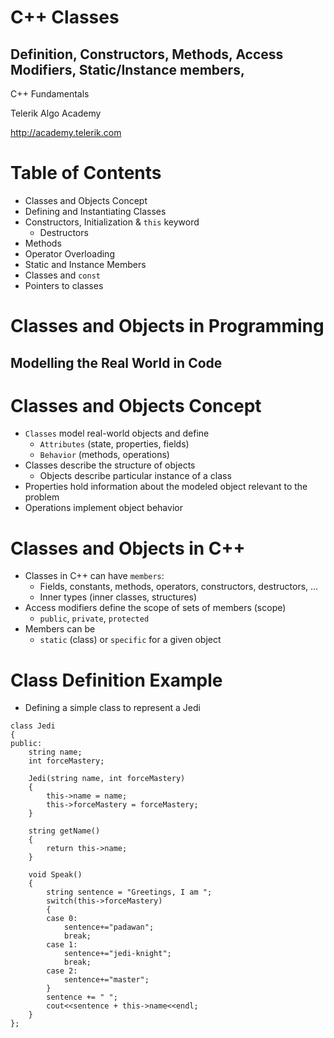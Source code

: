 <!-- section start -->
<!-- attr: { id:'title', class:'slide-title', hasScriptWrapper:true } -->
# C++ Classes
## Definition, Constructors, Methods, Access Modifiers, Static/Instance members,

<div class="signature">
    <p class="signature-course">C++ Fundamentals</p>
    <p class="signature-initiative">Telerik Algo Academy</p>
    <a href="http://academy.telerik.com" class="signature-link">http://academy.telerik.com</a>
</div>

<!-- section start -->
<!-- attr: {} -->
# Table of Contents
- Classes and Objects Concept
- Defining and Instantiating Classes
- Constructors, Initialization &amp; `this` keyword
  - Destructors
- Methods
- Operator Overloading
- Static and Instance Members
- Classes and `const`
- Pointers to classes

<!-- section start -->
<!-- attr: { class:'slide-section' } -->
# Classes and Objects in Programming
## Modelling the Real World in Code

<!-- attr: {} -->
# Classes and Objects Concept
- `Classes` model real-world objects and define
  - `Attributes` (state, properties, fields)
  - `Behavior` (methods, operations)
- Classes describe the structure of objects
  - Objects describe particular instance of a class
- Properties hold information about the modeled object relevant to the problem
- Operations implement object behavior

<!-- attr: {} -->
# Classes and Objects in C++
- Classes in C++ can have `members`:
  - Fields, constants, methods, operators, constructors, destructors, …
  - Inner types (inner classes, structures)
- Access modifiers define the scope of sets of members (scope)
  - `public`, `private`, `protected`
- Members can be
  - `static` (class) or `specific` for a given object

<!-- attr: {} -->
# Class Definition Example
- Defining a simple class to represent a Jedi

<pre style="overflow:auto;height:80%">
<code style="height:90%">class Jedi
{
public:
    string name;
    int forceMastery;

    Jedi(string name, int forceMastery)
    {
        this-&gt;name = name;
        this-&gt;forceMastery = forceMastery;
    }

    string getName()
    {
        return this-&gt;name;
    }

    void Speak()
    {
        string sentence = "Greetings, I am ";
        switch(this-&gt;forceMastery)
        {
        case 0:
            sentence+="padawan";
            break;
        case 1:
            sentence+="jedi-knight";
            break;
        case 2:
            sentence+="master";
        }
        sentence += " ";
        cout&lt;&lt;sentence + this-&gt;name&lt;&lt;endl;
    }
};</code></pre>

<!-- attr: { class:'slide-section demo' } -->
# Simple Class Definition
## Live Demo

<!-- section start -->
<!-- attr: { class:'slide-section' } -->
# Defining Classes in C++
## Syntax, Keywords, Basic Members

<!-- attr: { hasScriptWrapper:true } -->
# Defining Classes in C++
- Classes are either defined with the `class` or `struct` keyword
  - Both syntaxes are **almost** the same
- Class definition is in the form:

```cpp
class ClassName : InheritedClass1, ...
{
access-modifier : // e.g. public:
    members       // e.g. int a;
				  // or int answer(){return 42;}
access-modifier :
    members
...
};
```

<div class="balloon" style="top:84%; left:10%">
Don't forget the semicolon after definition
</div>

<!-- attr: {} -->
# Defining Classes in C++
- A class has a name
- A class can "inherit" other classes
  - i.e. reuse their logic and members
- A class declares accessibility of its members
  - Which members are visible from outside
  - Which members are visible from inheritors
  - Which members are only visible from inside
  - These are known as "access modifiers" or "scopes"

<!-- attr: { hasScriptWrapper:true } -->
# Defining Classes in C++
- Access modifiers in classes
  - `public`: accessible from <span style="color:red">anywhere outside or inside the class and its inheritors</span>
  - `protected`: accessible from <span style="color:yellow">inside the class and from its inheritors</span>
  - `private`: accessible <span style="color:green">only from inside the class</span>
- If not specified, members of a `class` are <span style="color:red">private</span>
  - If not specified, members of a `struct` are <span style="color:green">public</span>

<!-- An access modifier affects all members, declared after it up to the next modifier (or up to the end of the class definition) -->

<!-- attr: {} -->
# Defining Classes in C++
- Fields are the simplest members of classes
  - Fields are variables inside the class
  - Can be of any type, including other classes, or even of the same class
    - The latter case is usually called a recursive class
  - Can be initialized on declaration (C++11)
    - Keep in mind they can be changed by the constructor or other methods

```cpp
class Person {
public:
    string name;
	int age = 0;
};
```

<!-- attr: {} -->
# Defining Classes in C++
- Creating objects of classes
  - Usually to use a class, you instantiate an object of that class
    - E.g. you instantiate a individual of type Person
```cpp
Person somebody;
```
    - "instantiate": we create an instance
	  - not "initialized"
- Accessing object members
  - Members are accessed through the `.` operator
```cpp
somebody.name = "Waspy";
cout << somebody.name;
```

<!-- attr: { class:'slide-section demo' } -->
# Creating Classes &amp; Instantiating Objects
## Live Demo

<!-- section start -->
<!-- attr: { class:'slide-section' } -->
# Constructors
## Initializing Objects, Calling Constructors

<!-- attr: {} -->
# Constructors
- Objects need to be initialized before usage
  - If not, we could get undetermined results
  - Just like with uninitialized variables
- Objects usually can't be initialized by literal:
  - E.g. can't initializea Person with just a name, or just a number, it needs both to set its age and name
    - Some classes need even more values

    - Some classes need complex initialization logic

```cpp
Person somebody = "Tony";
Person somebody = 5;
//both of the above are wrong
```

<!-- attr: {} -->
# Constructors
- Constructors are special functions, responsible for initializing objects
  - Declared inside the class
  - Have same name as the class
  - Accept parameters like normal functions
  - Can be overloaded like normal functions
  - Have direct access to the class members
  - Don't have a return type
  - Execute after inline initialization
    - i.e. if a field has a value at declaration, the constructor can change it

<!-- attr: {} -->
# Constructors
- Constructor for the Person class

```cpp
class Person
{
public:
    string name;
    int age = 0;

    Person(string nameParameter, int ageParameter)
    {
        name = nameParameter;
        age = ageParameter;
				// changes the 0 value of age
    }
};
```

<!-- attr: {} -->
# Constructors
- Constructors can be called in several ways
  - Parenthesis after identifier, at declaration
  - Class name, followed by parenthesis
    - i.e. create a temporary &amp; assign it to an instance
```cpp
Person p("Tony", 22);
Person p = Person("Tony", 22);
```
  - Same as above, but with "new"
    - Allocates dynamic memory for objects
    - Returns a pointer to the memory
```cpp
Person *p = new Person("Tony", 22);
```

<!-- attr: { class:'slide-section demo' } -->
# Basic Constructors
## Live Demo

<!-- attr: { hasScriptWrapper:true } -->
# Constructors
- Mistaken constructor (ambiguous identifiers)
  - `name` and `age` here hide the class fields
    - Function variables and parameters are "more local" than global or class variables

```cpp
class Person
{
public:
    string name;
    int age;

    Person(string name, int age)
    {
        name = name;
        age = age;
    }
};
```

<div class="balloon" style="top:80%;left:42%">
These assignments do nothing – they set the parameters to their own values
</div>

<!-- attr: { style:'font-size:40px' } -->
# Constructors &amp; this
- The `this` keyword
  - Explicitly refers to the current class instance
  - Used to explicitly point to a instance member
    - Even if it is hidden by local variables

```cpp
class Person
{
public:
    string name;
    int age;

    Person(string name, int age)
    {
        this->name = name;
        this->age = age;
    }
};
```

<!-- attr: { hasScriptWrapper:true } -->
# Constructors &amp; this
- More info on the `this` keyword
  - Typed pointer to current instance
    - E.g. for a `Person` instance named `p`, `this` could be expressed as: `Person* this = &p;`
  - Can be used in any constructor
    - or function (method) inside the class
  - Recommended way of accessing instance members

<div class="balloon" style="top:36%;left:78%">
don't try to compile that
<div>

<!-- attr: { class:'slide-section demo' } -->
# Using "this" in Constructors
## Live Demo

<!-- attr: { style:'font-size:40px' } -->
# Overloading Constructors
- Constructors can be overloaded

```cpp
class Person {
public:
    string name;
    int age;

    Person(string name, int age)
    {
        this->name = name;
        this->age = age;
    }

	// format: "022Tony"-> Tony, age 22
    Person(string personInfo)
    {
        this->age = 100 * (personInfo[0] - '0') +
                    10 * (personInfo[1] - '0') +
                    personInfo[2] - '0';
        this->name = personInfo.substr(3);
    }
};
```

<!-- attr: { style:'font-size:40px' } -->
# Overloading Constructors
- Constructor parameters can have default values, just like functions

```cpp
class Person
{
public:
    string name;
    int age;

    Person(string name = "Anonymous", int age = 0)
    {
        this->name = name;
        this->age = age;
    }
};
```

<!-- attr: { class:'slide-section demo'} -->
# Constructor Overloading
## Live Demo

<!-- attr: { style:'font-size:40px' } -->
# Destructors
- Destructors are special functions, called when an object is freed from memory
- A destructor is usually responsible for:
  - Cleaning up allocated dynamic memory by the instance
  - Resetting any changes a constructor could have made outside the instance
- Syntax: same as constructor, with a `~` prefix and no parameters

```cpp
~Person(){ ... }
```

<!-- attr: { class:'slide-section demo' } -->
# Destructors
## Live Demo

<!-- section start -->
<!-- attr: { class:'slide-section' } -->
# Methods
## Functions in Classes

<!-- attr: {} -->
# Methods
- Methods are functions, belonging to a class
- Methods have all the properties of functions
  - Can accept parameters and be overloaded
  - Can have default values for parameters
  - Have return values
- Methods have access to other class members
  - Recommended to use the `this` pointer
- Methods can be accessed through any instance through the `.` operator

<!-- attr: { style:'font-size:40px' } -->
# Methods

```cpp
class Person
{
public:
    string name;
    int age;

    Person(string name, int age)
    {
        this->name = name;
        this->age = age;
    }

    string GetInfo()
    {
        stringstream infoStream;
        infoStream << this->name
			<< ", age: " << this->age << endl;
        return infoStream.str();
    }
};
```

<!-- attr: { class:'slide-section demo' } -->
# Methods
## Live Demo

<!-- section start -->
<!-- attr: { class:'slide-section' } -->
# Operator Overloading
## Redefining basic operations for complex classes

<!-- attr: {} -->
# Operator Overloading
- Classes define new types in C++
  - Types interact with assignments, function calls and operators
- Instances of a new class can also use operators
  - By defining how operators work on its instances
  - This is called operator overloading
- Syntax

```cpp
type operator sign (parameters) { /*... body ...*/ } 
```

<!-- attr: { style:'font-size:40px' } -->
# Operator Overloading
- Example overloading + for 2D vectors

```cpp
class Vector2D
{
public:
    double x;
    double y;

    Vector2D(double x = 0, double y = 0)
    {
        this->x = x;
        this->y = y;
    }

    Vector2D operator + (const Vector2D &other)
    {
        return Vector2D(this->x + other.x,
                        this->y + other.y);
    }
};
```

<!-- attr: { class:'slide-section demo' } -->
# Basic Operator Overloading
## Live Demo

<!-- attr: {} -->
# Operator Overloading
- Overloaded operators are just special functions
  - Using operators is just calling those functions
- Operators can be overloaded both as members and as non-members
  - Members can access the calling object through the `this` pointer
  - Non-members take an additional parameter to refer to the object, calling the operator

<!-- attr: { style:'font-size:35px',hasScriptWrapper:true } -->
# Operator Overloading
- Form of common overloaded operators:

<img src="img/operator-table.png">

<!-- attr: { class:'slide-section demo' } -->
# Overloading Operators as Members an Non-Members
## Live Demo

<!-- attr: {} -->
# Operator Overloading
- Calling operators can be done in two ways
  - As normal operators in expressions
  - By their function name i.e.:
  - prefixed with operator keyword,
    - followed by the actual operator
    - and its parameters in parantheses

```cpp
c = a + b;
c = a.operator+ (b);
```

<!-- section start -->
<!-- attr: { class:'slide-section demo' } -->
# Static Members
## Members Common for all Instances

<!-- attr: {} -->
# Static Members
- There is data (and behavior) which can be the same for all instances of a class
  - E.g. average person age – doesn't need to be specific for each instance
- Static members
  - Single common variables for objects of a class
};</code></pre>
  - Marked by the `static` keyword
  - Must be initialized from outside the class
    - To avoid reinitialization

<!-- attr: { style:'font-size:40px', hasScriptWrapper:true } -->
# Static Members
- Example: Person static members

<pre style="overflow:auto;height:50%">
<code style="height:90%">class Person
{
private:
    static int personCount;
    static int totalPersonAge;

public:
    string name;
    int age;

    Person(string name = "", int age = 0)
    {
        this-&gt;name = name;
        this-&gt;age = age;

        Person::totalPersonAge += this-&gt;age;
        Person::personCount++;
    }

    ~Person()
    {
        Person::totalPersonAge -= this-&gt;age;
        Person::personCount--;
    }

    static int getAveragePersonAge()
    {
        return Person::totalPersonAge
			/ Person::personCount;
    }
};</code></pre>

- Two ways of accessing static members:
  - Through class name, followed by ::
  - Through instance, like any other member

<!-- attr: { class:'slide-section demo' } -->
# Static Members
## Live Demo

<!-- section start -->
<!-- attr: { class:'slide-section' } -->
# Classes and const
## Restricting Modifications Compile-Time

<!-- attr: { style:'font-size:40px' } -->
# Classes and const
- Class members can be defined `const`
  - Fields follow the same rules as `const` variables
  - Methods and operators cannot modify the instance they are called on
    - Syntax: place `const` after method parentheses

```cpp
class Person {
    ...
    string getInfo() const
    {
        stringstream infoStream;
        infoStream << this->name <<", age: "
			<< this->age << endl;
        return infoStream.str();
    }
};
```

<!-- attr: {} -->
# Classes and const
- `const` methods are frequently used
  - Mark a non-modifying method
  - Hence, required by many standard library methods, accepting references
  - A `const` reference to an object can only call `const` methods
- An object can be `const` like any variable
  - Only consturctor & `const` methods can be called

```cpp
const Person p = Person("Tony", 20);
cout << p.getPersonInfo() << endl;
```

<!-- attr: { class:'slide-section demo' } -->
# Classes and const
## Live Demo

<!-- section start -->
<!-- attr: { class:'slide-section' } -->
# Pointers to Classes
## Instances in Dynamic Memory

<!-- attr: { style:'font-size:40px' } -->
# Pointers to Classes
- As mentioned, creating an instance with the `new` keyword returns a pointer
- A pointer can also be obtained by using the reference operator `&`
```cpp
Person *samPtr = new Person("Sam", 18);
Person frodo = Person("Frodo", 18);
Person *frodoPtr = &frodo;
```
- All typical pointer operations are valid
- Access to members is done through the `->` operator
```cpp
cout << samPtr->getPersonInfo() << endl;
```

<!-- attr: { class:'slide-section demo' } -->
# Pointers to Classes
## Live Demo

<!-- section start -->
<!-- attr: { class:'slide-questions' } -->
# C++ Classes
## Questions
